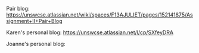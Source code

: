 Pair blog:
https://unswcse.atlassian.net/wiki/spaces/F13AJULIET/pages/152141875/Assignment+II+Pair+Blog


Karen's personal blog:
https://unswcse.atlassian.net/l/cp/SXfeyDRA 

Joanne's personal blog:

